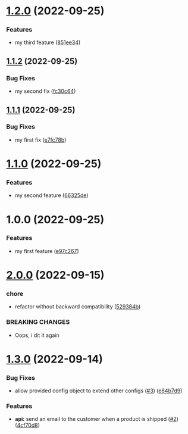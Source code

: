 # [1.2.0](https://github.com/bogaertg/semantic-release-demo/compare/1.1.2...1.2.0) (2022-09-25)


### Features

* my third feature ([851ee34](https://github.com/bogaertg/semantic-release-demo/commit/851ee342a447be0d588f2335ffbd2a05259495a9))

## [1.1.2](https://github.com/bogaertg/semantic-release-demo/compare/1.1.1...1.1.2) (2022-09-25)


### Bug Fixes

* my second fix ([fc30c64](https://github.com/bogaertg/semantic-release-demo/commit/fc30c64e1b179fb810c9a7c8a8475bc99ab47ef3))

## [1.1.1](https://github.com/bogaertg/semantic-release-demo/compare/1.1.0...1.1.1) (2022-09-25)


### Bug Fixes

* my first fix ([e7fc78b](https://github.com/bogaertg/semantic-release-demo/commit/e7fc78b338392613e18a01ea4a548fc8e062f1ff))

# [1.1.0](https://github.com/bogaertg/semantic-release-demo/compare/1.0.0...1.1.0) (2022-09-25)


### Features

* my second feature ([66325de](https://github.com/bogaertg/semantic-release-demo/commit/66325de96b38959dc2b504118ba23bf90af52466))

# 1.0.0 (2022-09-25)


### Features

* my first feature ([e97c267](https://github.com/bogaertg/semantic-release-demo/commit/e97c267cfbff85a5f190ff958fb7c634e75b9c15))

# [2.0.0](https://github.com/bogaertg/semantic-release-demo/compare/1.3.0...2.0.0) (2022-09-15)


### chore

* refactor without backward compatibility ([529384b](https://github.com/bogaertg/semantic-release-demo/commit/529384b51e49e7bbbce4892c8390b6555daed1f1))


### BREAKING CHANGES

* Oops, i dit it again

# [1.3.0](https://github.com/bogaertg/semantic-release-demo/compare/1.2.0...1.3.0) (2022-09-14)


### Bug Fixes

* allow provided config object to extend other configs ([#3](https://github.com/bogaertg/semantic-release-demo/issues/3)) ([e84b7d9](https://github.com/bogaertg/semantic-release-demo/commit/e84b7d91ce82230104cb2258a1a849859d09de26))


### Features

* **api:** send an email to the customer when a product is shipped ([#2](https://github.com/bogaertg/semantic-release-demo/issues/2)) ([4cf70d8](https://github.com/bogaertg/semantic-release-demo/commit/4cf70d8d69499318b49be58aa4a9429ddfbe7652))
